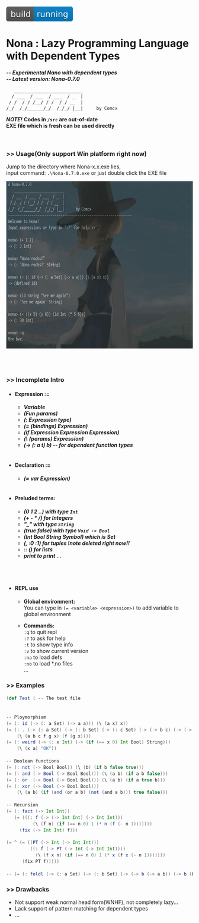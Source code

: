 ![Build Status](https://github.com/Comcx/Nona/blob/master/icon/icon.svg)
# Nona : Lazy Programming Language with Dependent Types
***-- Experimental Nano with dependent types***  
***-- Latest version: Nona-0.7.0***  

```
   __________________________
  / ___  / ___  / ___  / _  |
 / /  / / /__/ / /  / / __  |
/_/  /_/______/_/  /_/_/ |__|     by Comcx

```

***NOTE!***
**Codes in `/src` are out-of-date**  
**EXE file which is fresh can be used directly**  
<br><br>

### >> Usage(Only support Win platform right now)

Jump to the directory where Nona-x.x.exe lies,  
input command: `.\Nona-0.7.0.exe` or just double click the EXE file

<img width="700" height="450" src="https://github.com/Comcx/Nona/blob/master/repl-0.7.0.jpg"/>

<br><br>
### >> Incomplete Intro  

* #### Expression :=
  - ***Variable***  
  - ***(Fun params)***  
  - ***(: Expression type)***  
  - ***(= (bindings) Expression)***  
  - ***(if Expression Expression Expression)***
  - ***(\ (params) Expression)***  
  - ***(-> (: a t) b) -- for dependent function types***  
  <br>
  
* #### Declaration :=
  - ***(= var Expression)***  
  <br>
 
* #### Preluded terms:
  - ***(0 1 2 ..) with type `Int`***  
  - ***(+ - * /) for Integers***  
  - ***"_" with type `String`***  
  - ***(true false) with type `Void -> Bool`***  
  - ***(Int Bool String Symbol) which is Set***  
  - ***(, :0 :1) for tuples !note deleted right now!!***  
  - ***:: () for lists***
  - ***print to print***
  ...  
<br><br><br>

* #### REPL use  
  
  - **Global environment:**  
    You can type in `(= <variable> <expression>)` to add variable to global environment  
    
  - **Commands:**  
    `:q` to quit repl  
    `:?` to ask for help  
    `:t` to show type info  
    `:v` to show current version  
    `:na` to load defs  
    `:no` to load *.no files  
    ...  


### >> Examples

```scala
(def Test ( -- The test file


-- Ploymorphism
(= (: id (-> (: a Set) (-> a a))) (\ (a x) x))
(= (: . (-> (: a Set) (-> (: b Set) (-> (: c Set) (-> (-> b c) (-> (-> a b) (-> a c))))))) 
    (\ (a b c f g x) (f (g x))))
(= (: weird (-> (: x Int) (-> (if (== x 0) Int Bool) String)))
	(\ (x a) "OK"))

-- Boolean functions
(= (: not (-> Bool Bool)) (\ (b) (if b false true)))
(= (: and (-> Bool (-> Bool Bool))) (\ (a b) (if a b false)))
(= (: or  (-> Bool (-> Bool Bool))) (\ (a b) (if a true b)))
(= (: xor (-> Bool (-> Bool Bool)))
	(\ (a b) (if (and (or a b) (not (and a b))) true false)))

-- Recursion
(= (: fact (-> Int Int))
   (= (((: f (-> (-> Int Int) (-> Int Int)))
	      (\ (f n) (if (== n 0) 1 (* n (f (- n 1)))))))
	 (fix (-> Int Int) f)))

(= ^ (= ((PT (-> Int (-> Int Int)))
         ((: f (-> PT (-> Int (-> Int Int))))
           (\ (f x n) (if (== n 0) 1 (* x (f x (- n 1)))))))
      (fix PT f)))))

-- (= (: foldl (-> (: a Set) (-> (: b Set) (-> (-> b (-> a b)) (-> b (List a)))))) undefined)


```

### >> Drawbacks

* Not support weak normal head form(WNHF), not completely lazy...
* Lack support of pattern matching for dependent types
* ...








